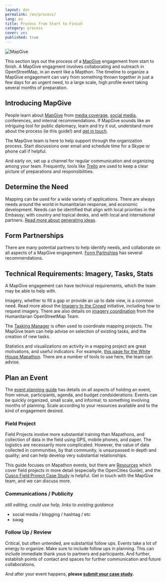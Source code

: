 ```yaml
---
layout: doc
permalink: /en/process/
lang: en
title: Process from Start to Finish
category: process
cover: yes
published: true
---
```


![MapGive]({{site.baseurl}}/img/posts/mapgive-space.png)

This section lays out the process of a [MapGive](http://mapgive.state.gov/) engagement from start to finish. A MapGive engagment involves collaborating and outreach in OpenStreetMap, in an event like a Mapthon.  The timeline to organize a MapGive engagement can vary from something thrown together in just a few days for an urgent need, to a large scale, high profile event taking several months of preparation.

## Introducing MapGive

People learn about [MapGive](http://mapgive.state.gov/) from [media coverage](http://mapgive.state.gov/mapgive-in-the-news/), [social media](https://twitter.com/mapgive), conferences, and internal recommendations. If MapGive sounds like an intriguing tool for public diplomacy, learn and try it out, understand more about the process (ie this guide!) and [get in touch]({{site.baseurl}}/en/resources/contact/).

The MapGive team is here to help support through the organization process. Start discussions over email and schedule time for a Skype or phone call if helpful.

And early on, set up a channel for regular communication and organizing among your team. Frequently, tools like [Trello](https://trello.com/) are used to keep a clear picture of preparations and responsibilities.

## Determine the Need

Mapping can be used for a wide variety of applications. There are always needs around the world in humanitarian response, and economic development. Needs can be identified that align with local priorities in the Embassy; with country and topical desks, and with local and international partners. [Read more about generating ideas]({{site.baseurl}}/en/process/ideas/).

## Form Partnerships

There are many potential partners to help identify needs, and collaborate on all aspects of a MapGive engagement. [Form Partnships]({{site.baseurl}}/en/process/partners) has several recommendations.

## Technical Requirements: Imagery, Tasks, Stats

A MapGive engagement can have technical requirements, which the team may be able to help with.

Imagery, whether to fill a gap or provide an up to date view, is a common need. Read more about the [Imagery to the Crowd](http://mapgive.state.gov/ittc/) initiative, including how to request imagery. There are also details on [imagery coordination](http://wiki.openstreetmap.org/wiki/HOT_activation#Imagery_Coordination) from the Humanitarian OpenStreetMap Team.

The [Tasking Manager](http://mapgive.state.gov/learn-to-map/#step-3) is often used to coordinate mapping projects. The MapGive team can help advise on selection of existing tasks, and the creation of new tasks.

Statistics and visualizations on activity in a mapping project are great motivations, and useful indicators. For example, [this page for the White House Mapathon](http://mapgive.state.gov/whmapathon/results/). There are a number of tools to use here, the team can advise.

## Plan an Event 

The [event planning guide]({{site.baseurl}}/en/process/event-planning/) has details on all aspects of holding an event, from venue, participants, agenda, and budget condsiderations. Events can be quickly organized, small scale, and informal; to something involving months of planning. Scale according to your resources available and to the kind of engagement desired.

### Field Project

Field Projects involve more substantial training than Mapathons, and collection of data in the field using GPS, mobile phones, and paper. The logistics are necessarily more complicated. However, the value of data collected in communities, by that community, is unsurpassed in depth and quality; and can help develop very substantial relationships.

This guide focuses on Mapathon events, but there are [Resources]({{site.baseurl}}/en/resources/) which cover field projects in more detail (especially the OpenCities Guide), and the [Cusco Field Project Case Study]({{site.baseurl}}/en/cases/cusco/) is helpful. Get in touch with the MapGive team, and we can discuss more.

### Communications / Publicity

_still editing, could use help, links to existing guidance_

* social media / blogging / hashtag / etc
* swag

### Follow Up / Review

Critical, but often untended, are substantial follow ups. Events take a lot of energy to organize. Make sure to include follow ups in planning. This can include immediate thank yous to partners and participants. And further, establish points of contact and spaces for further communication and future collaborations.

And after your event happens, **please [submit your case study](https://docs.google.com/forms/d/1Y4t-KKUOqvQAK3IURH256TSbjGORjIEf8c3Doa0-nI8/viewform).**

<!--
__seperate page for these below???__

## Timeline
-->

